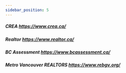 ```yaml
---
sidebar_position: 5
---
```

##### CREA https://www.crea.ca/  
##### Realtor https://www.realtor.ca/  
##### BC Assessment https://www.bcassessment.ca/  
##### Metro Vancouver REALTORS https://www.rebgv.org/
